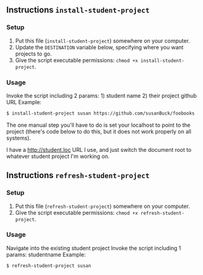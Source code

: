 
## Instructions `install-student-project`

### Setup
1. Put this file (`install-student-project`) somewhere on your computer.
2. Update the `DESTINATION` variable below, specifying where you want projects to go.
3. Give the script executable permissions: `chmod +x install-student-project`.

### Usage
Invoke the script including 2 params: 1) student name 2) their project github URL
Example:
```bash
$ install-student-project susan https://github.com/susanBuck/foobooks
```

The one manual step you'll have to do is set your localhost to point to the project (there's code below to do this, but it does not work properly on all systems).

I have a http://student.loc URL I use, and just switch the document root to whatever student project I'm working on.


## Instructions `refresh-student-project`

### Setup
1. Put this file (`refresh-student-project`) somewhere on your computer.
2. Give the script executable permissions: `chmod +x refresh-student-project`.

### Usage
Navigate into the existing student project
Invoke the script including 1 params: studentname
Example:

```bash
$ refresh-student-project susan
```
